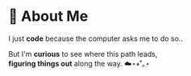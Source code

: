 # 🌱 About Me
I just **code** because the computer asks me to do so.. 

But I'm **curious** to see where this path leads,  
**figuring things out** along the way. ☁️⋆⭒˚｡⋆


<!--
**Sanctana/Sanctana** is a ✨ _special_ ✨ repository because its `README.md` (this file) appears on your GitHub profile.

Here are some ideas to get you started:

- 🔭 I’m currently working on ...
- 🌱 I’m currently learning ...
- 👯 I’m looking to collaborate on ...
- 🤔 I’m looking for help with ...
- 💬 Ask me about ...
- 📫 How to reach me: ...
- 😄 Pronouns: ...
- ⚡ Fun fact: ...
-->
